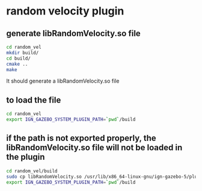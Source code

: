# random velocity plugin


## generate libRandomVelocity.so file

``` bash 
cd random_vel
mkdir build/
cd build/
cmake ..
make
```

It should generate a libRandomVelocity.so file 

## to load the file
``` bash 
cd random_vel
export IGN_GAZEBO_SYSTEM_PLUGIN_PATH=`pwd`/build
```

## if the path is not exported properly, the libRandomVelocity.so file will not be loaded in the plugin
``` bash 
cd random_vel/build
sudo cp libRandomVelocity.so /usr/lib/x86_64-linux-gnu/ign-gazebo-5/plugins
export IGN_GAZEBO_SYSTEM_PLUGIN_PATH=`pwd`/build
``` 

